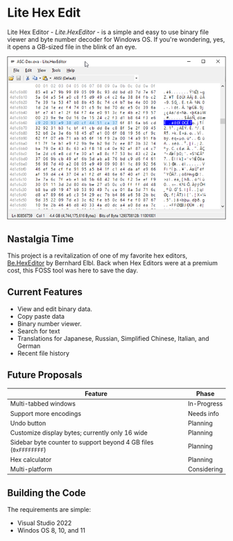 # Lite Hex Edit

Lite Hex Editor - _Lite.HexEditor_ - is a simple and easy to use binary file viewer and byte number decoder for Windows OS. If you're wondering, yes, it opens a GB-sized file in the blink of an eye.

![screenshot](documentation/screenshot-4gb.png)

## Nastalgia Time

This project is a revitalization of one of my favorite hex editors, [Be.HexEditor](https://sourceforge.net/p/hexbox/) by Bernhard Elbl. Back when Hex Editors were at a premium cost, this FOSS tool was here to save the day.

## Current Features

* View and edit binary data.
* Copy paste data
* Binary number viewer.
* Search for text
* Translations for Japanese, Russian, Simplified Chinese, Italian, and German
* Recent file history

## Future Proposals

| Feature | Phase
|-|-|
| Multi-tabbed windows      | In-Progress
| Support more encodings    | Needs info
| Undo button               | Planning
| Customize display bytes; currently only 16 wide | Planning
| Sidebar byte counter to support beyond 4 GB files (`0xFFFFFFFF`) | Planning
| Hex calculator            | Planning
| Multi-platform            | Considering


## Building the Code

The requirements are simple:

* Visual Studio 2022
* Windos OS 8, 10, and 11
